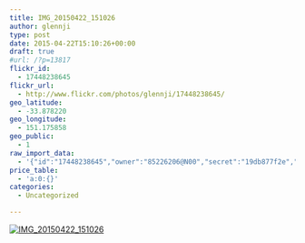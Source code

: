 ```yaml
---
title: IMG_20150422_151026
author: glennji
type: post
date: 2015-04-22T15:10:26+00:00
draft: true
#url: /?p=13817
flickr_id:
  - 17448238645
flickr_url:
  - http://www.flickr.com/photos/glennji/17448238645/
geo_latitude:
  - -33.878220
geo_longitude:
  - 151.175858
geo_public:
  - 1
raw_import_data:
  - '{"id":"17448238645","owner":"85226206@N00","secret":"19db877f2e","server":"7788","farm":8,"title":"IMG_20150422_151026","ispublic":0,"isfriend":0,"isfamily":0,"description":{"_content":""},"dateupload":"1431162235","lastupdate":"1431162250","datetaken":"2015-04-22 15:10:26","datetakengranularity":"0","datetakenunknown":"0","ownername":"glennji","tags":"","machine_tags":"","originalsecret":"e23eee896b","originalformat":"jpg","latitude":"-33.878220","longitude":"151.175858","accuracy":"16","context":0,"place_id":"qRcYmO1QUrMZuclZ","woeid":"1094076","geo_is_family":0,"geo_is_friend":0,"geo_is_contact":0,"geo_is_public":0,"media":"photo","media_status":"ready","url_o":"https://farm8.staticflickr.com/7788/17448238645_e23eee896b_o.jpg","height_o":"3120","width_o":"4208"}'
price_table:
  - 'a:0:{}'
categories:
  - Uncategorized

---
```

<p class="flickr-image">
  <a href="http://www.flickr.com/photos/glennji/17448238645/" class="flickr-link"><img src="http://i2.wp.com/glennji.com/wp-content/uploads/2015/04/17448238645_e23eee896b_o.jpg?fit=1024%2C1024" width="" height="" alt="IMG_20150422_151026" class="keyring-img" /></a>
</p>
